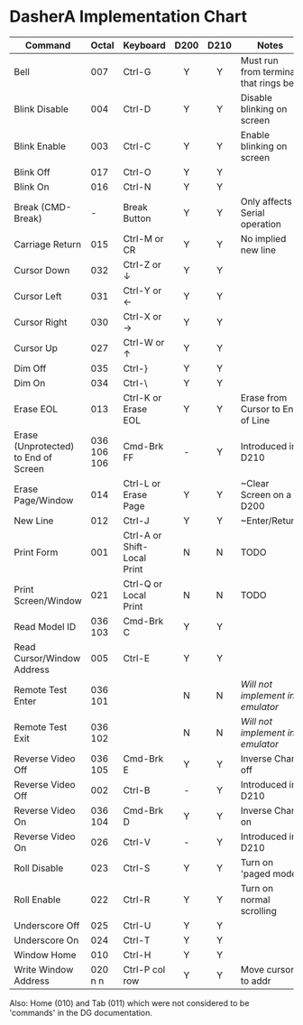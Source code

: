 # DasherA Implementation Chart

| Command                              | Octal       | Keyboard                   | D200 | D210 | Notes                            |
|--------------------------------------|-------------|----------------------------| :--: | :--: | ----------------------------------|
| Bell                                 | 007         | Ctrl-G                     | Y    | Y    | Must run from terminal that rings bell |
| Blink Disable                        | 004         | Ctrl-D                     | Y    | Y    | Disable blinking on screen  |
| Blink Enable                         | 003         | Ctrl-C                     | Y    | Y    | Enable blinking on screen  |
| Blink Off                            | 017         | Ctrl-O                     | Y    | Y    |                            |
| Blink On                             | 016         | Ctrl-N                     | Y    | Y    |                            |
| Break (CMD-Break)                    | -           | Break Button               | Y    | Y    | Only affects Serial operation |
| Carriage Return                      | 015         | Ctrl-M or CR               | Y    | Y    | No implied new line         |
| Cursor Down                          | 032         | Ctrl-Z or ↓                | Y    | Y    |                   |
| Cursor Left                          | 031         | Ctrl-Y or ←                | Y    | Y    |                   |
| Cursor Right                         | 030         | Ctrl-X or →                | Y    | Y    |                   |
| Cursor Up                            | 027         | Ctrl-W or ↑                | Y    | Y    |                   |
| Dim Off                              | 035         | Ctrl-}                     | Y    | Y    |                   |
| Dim On                               | 034         | Ctrl-\                     | Y    | Y    |                   |
| Erase EOL                            | 013         | Ctrl-K or Erase EOL        | Y    | Y    | Erase from Cursor to End of Line |
| Erase (Unprotected) to End of Screen | 036 106 106 | Cmd-Brk FF                 | -    | Y    | Introduced in D210         |
| Erase Page/Window                    | 014         | Ctrl-L or Erase Page       | Y    | Y    | ~Clear Screen on a D200    |
| New Line                             | 012         | Ctrl-J                     | Y    | Y    | ~Enter/Return              |
| Print Form                           | 001         | Ctrl-A or Shift-Local Print | N   | N    | TODO            |
| Print Screen/Window                  | 021         | Ctrl-Q or Local Print      | N    | N    | TODO    |
| Read Model ID                        | 036 103     | Cmd-Brk C                  | Y    | Y    |                 |
| Read Cursor/Window Address           | 005         | Ctrl-E                     | Y    | Y    |                 |
| Remote Test Enter                    | 036 101     |                            | N    | N    | *Will not implement in emulator* |
| Remote Test Exit                     | 036 102     |                            | N    | N    | *Will not implement in emulator* |
| Reverse Video Off                    | 036 105     | Cmd-Brk E                  | Y    | Y    | Inverse Chars off |
| Reverse Video Off                    | 002         | Ctrl-B                     | -    | Y    | Introduced in D210  |
| Reverse Video On                     | 036 104     | Cmd-Brk D                  | Y    | Y    | Inverse Chars on |
| Reverse Video On                     | 026         | Ctrl-V                     | -    | Y    | Introduced in D210 |
| Roll Disable                         | 023         | Ctrl-S                     | Y    | Y    | Turn on 'paged mode' |
| Roll Enable                          | 022         | Ctrl-R                     | Y    | Y    | Turn on normal scrolling |
| Underscore Off                       | 025         | Ctrl-U                     | Y    | Y    |  |
| Underscore On                        | 024         | Ctrl-T                     | Y    | Y    |  |
| Window Home                          | 010         | Ctrl-H                     | Y    | Y    |  |
| Write Window Address                 | 020 n n     | Ctrl-P col row             | Y    | Y    | Move cursor to addr |

Also: Home (010) and Tab (011) which were not considered to be 'commands' in the DG documentation.
